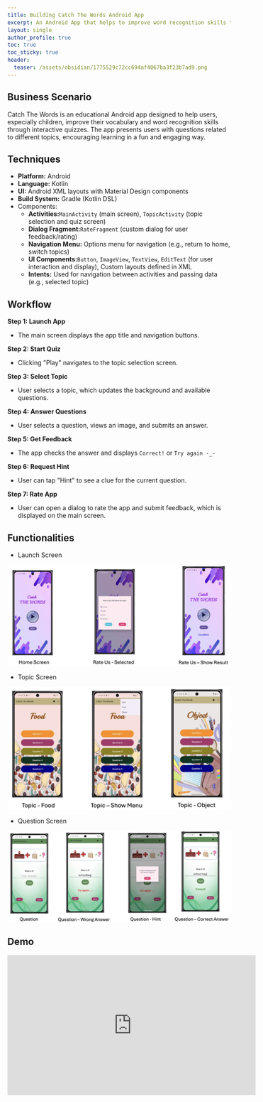 ```yaml
---
title: Building Catch The Words Android App
excerpt: An Android App that helps to improve word recognition skills through interactive quizzes
layout: single
author_profile: true
toc: true
toc_sticky: true
header:
  teaser: /assets/obsidian/1775529c72cc694af4067ba3f23b7ad9.png
---
```

## Business Scenario

Catch The Words is an educational Android app designed to help users, especially children, improve their vocabulary and word recognition skills through interactive quizzes. The app presents users with questions related to different topics, encouraging learning in a fun and engaging way.

## Techniques

- **Platform:** Android
- **Language:** Kotlin
- **UI:** Android XML layouts with Material Design components
- **Build System:** Gradle (Kotlin DSL)
- Components:
	- **Activities:**`MainActivity` (main screen), `TopicActivity` (topic selection and quiz screen)
	- **Dialog Fragment:**`RateFragment` (custom dialog for user feedback/rating)
	- **Navigation Menu:** Options menu for navigation (e.g., return to home, switch topics)
	- **UI Components:**`Button`, `ImageView`, `TextView`, `EditText` (for user interaction and display), Custom layouts defined in XML
	- **Intents:** Used for navigation between activities and passing data (e.g., selected topic)

## Workflow

**Step 1: Launch App** 
- The main screen displays the app title and navigation buttons.

**Step 2: Start Quiz** 
- Clicking "Play" navigates to the topic selection screen.

**Step 3: Select Topic** 
- User selects a topic, which updates the background and available questions.

**Step 4: Answer Questions** 
- User selects a question, views an image, and submits an answer.

**Step 5: Get Feedback** 
- The app checks the answer and displays `Correct!` or `Try again -_-`

**Step 6: Request Hint** 
- User can tap "Hint" to see a clue for the current question.

**Step 7: Rate App** 
- User can open a dialog to rate the app and submit feedback, which is displayed on the main screen.

## Functionalities

- Launch Screen
<img src="/assets/obsidian/94df8e03a3d60555f5bca99d7198271d.png" />

- Topic Screen
<img src="/assets/obsidian/1775529c72cc694af4067ba3f23b7ad9.png" />

- Question Screen
<img src="/assets/obsidian/b2c6e4680559da6c994048fb4d84d10c.png" />

## Demo

<iframe width="560" height="315" src="https://www.youtube.com/embed/URkx2IEbG5w?si=Vu6-HWzsLcM5eBkv" title="YouTube video player" frameborder="0" allow="accelerometer; autoplay; clipboard-write; encrypted-media; gyroscope; picture-in-picture; web-share" referrerpolicy="strict-origin-when-cross-origin" allowfullscreen></iframe>

